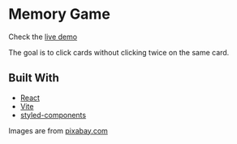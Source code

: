 # Memory Game

Check the [live demo](https://intgus.github.io/memory-game/)

The goal is to click cards without clicking twice on the same card.

## Built With

- [React](https://reactjs.org/)
- [Vite](https://vitejs.dev/)
- [styled-components](https://styled-components.com/)


Images are from [pixabay.com](https://pixabay.com/)
